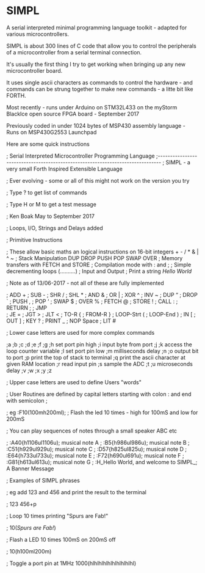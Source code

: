 # SIMPL
A serial interpreted minimal programming language toolkit - adapted for various microcontrollers.

SIMPL is about 300 lines of C code that allow you to control the peripherals of a microcontroller from a serial terminal connection.

It's usually the first thing I try to get working when bringing up any new microcontroller board.

It uses single ascii characters as commands to control the hardware - and commands can be strung together to make new commands - a litte bit like FORTH.

Most recently - runs under Arduino on STM32L433 on the myStorm BlackIce open source FPGA board  - September 2017

Previously coded in under 1024 bytes of MSP430 assembly language - Runs on MSP430G2553 Launchpad

Here are some quick instructions

; Serial Interpreted Microcontroller Programming Language
;-------------------------------------------------------------------------------
; SIMPL - a very small Forth Inspired Extensible Language 

; Ever evolving - some or all of this might not work on the version you try

; Type ? to get list of commands

; Type H or M to get a test message

; Ken Boak   May to September 2017

; Loops, I/O, Strings and Delays added


; Primitive Instructions

; These allow basic maths an logical instructions on 16-bit integers     +  -  /  *  &  |   ^   ~
; Stack Manipulation   DUP DROP PUSH POP SWAP OVER
; Memory transfers with FETCH and STORE
; Compilation mode with : and ;
; Simple decrementing loops   (..........)
; Input and Output
; Print a string  _Hello World_

; Note as of 13/06-2017 - not all of these are fully implemented


;	ADD       +
;	SUB       -
;	SHR       /
;	SHL       *
;	AND       &
;	OR        |
;	XOR       ^
;	INV       ~
;	DUP       “
;	DROP      `
;	PUSH      ,
;	POP       ‘
;	SWAP      $
;	OVER      %
;	FETCH     @
;	STORE     !
;	CALL      :
;	RETURN    ;
;	JMP       \
;	JE        =
;	JGT       >
;	JLT       <
;	TO-R      {
;	FROM-R    }
;	LOOP-Strt (
;	LOOP-End  )
;	IN        [
;	OUT       ]
;	KEY       ?
;	PRINT     _
;       NOP       Space
;       LIT       #


;	Lower case letters are used for more complex commands

;a
;b
;c
;d
;e
;f
;g
;h       set port pin high
;i       input byte from port
;j
;k       access the loop counter variable
;l       set port pin low
;m       milliseconds delay
;n
;o       output bit to port
;p       print the top of stack to terminal
;q       print the ascii character at given RAM location
;r       read input pin
;s       sample the ADC
;t
;u       microseconds delay
;v
;w
;x
;y
;z


;		Upper case letters are used to define Users "words"

;		User Routines are defined by capital letters starting  with colon : and end with semicolon ;

;		eg  :F10(100mh200ml);		;	Flash the led 10 times - high for 100mS and low for 200mS

;		You can play sequences of notes through a small speaker  ABC etc

;   :A40{h1106ul1106u);		 musical note A
;   :B5{h986ul986u);			 musical note B
;   :C51{h929ul929u);			 musical note C
;   :D57{h825ul825u);			 musical note D
;   :E64{h733ul733u);			 musical note E
;   :F72{h690ul691u);			 musical note F
;   :G81{h613ul613u);			 musical note G
;   :H_Hello World, and welcome to SIMPL_;   A Banner Message

;   Examples of SIMPL phrases

; 	eg add 123 and 456 and print the result to the terminal

; 	123 456+p

;	  Loop 10 times printing "Spurs are Fab!"

; 	10(_Spurs are Fab!_)

;   Flash a LED 10 times 100mS on 200mS off

;   10(h100ml200m)

;   Toggle a port pin at 1MHz   1000(hlhlhlhlhlhlhlhlhlhl)

